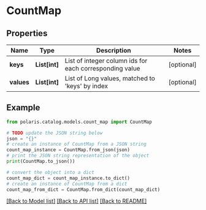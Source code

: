<!--

 Licensed to the Apache Software Foundation (ASF) under one
 or more contributor license agreements.  See the NOTICE file
 distributed with this work for additional information
 regarding copyright ownership.  The ASF licenses this file
 to you under the Apache License, Version 2.0 (the
 "License"); you may not use this file except in compliance
 with the License.  You may obtain a copy of the License at

   http://www.apache.org/licenses/LICENSE-2.0

 Unless required by applicable law or agreed to in writing,
 software distributed under the License is distributed on an
 "AS IS" BASIS, WITHOUT WARRANTIES OR CONDITIONS OF ANY
 KIND, either express or implied.  See the License for the
 specific language governing permissions and limitations
 under the License.

-->
# CountMap

## Properties

Name | Type | Description | Notes
------------ | ------------- | ------------- | -------------
**keys** | **List[int]** | List of integer column ids for each corresponding value | [optional] 
**values** | **List[int]** | List of Long values, matched to &#39;keys&#39; by index | [optional] 

## Example

```python
from polaris.catalog.models.count_map import CountMap

# TODO update the JSON string below
json = "{}"
# create an instance of CountMap from a JSON string
count_map_instance = CountMap.from_json(json)
# print the JSON string representation of the object
print(CountMap.to_json())

# convert the object into a dict
count_map_dict = count_map_instance.to_dict()
# create an instance of CountMap from a dict
count_map_from_dict = CountMap.from_dict(count_map_dict)
```
[[Back to Model list]](../README.md#documentation-for-models) [[Back to API list]](../README.md#documentation-for-api-endpoints) [[Back to README]](../README.md)


